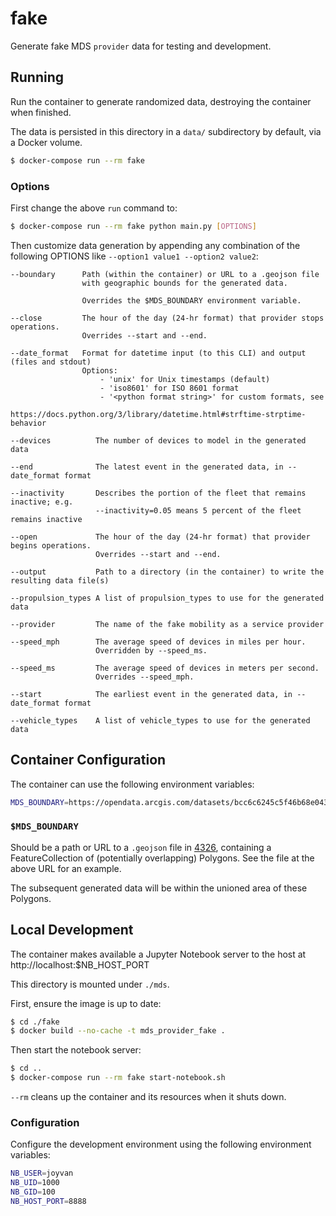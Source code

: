 # fake

Generate fake MDS `provider` data for testing and development.

## Running

Run the container to generate randomized data, destroying the container when finished.

The data is persisted in this directory in a `data/` subdirectory by default, via a Docker volume.

```bash
$ docker-compose run --rm fake
```

### Options

First change the above `run` command to:

```bash
$ docker-compose run --rm fake python main.py [OPTIONS]
```

Then customize data generation by appending any combination of the following OPTIONS
like `--option1 value1 --option2 value2`:

```
--boundary      Path (within the container) or URL to a .geojson file
                with geographic bounds for the generated data.

                Overrides the $MDS_BOUNDARY environment variable.

--close         The hour of the day (24-hr format) that provider stops operations.
                Overrides --start and --end.

--date_format   Format for datetime input (to this CLI) and output (files and stdout)
                Options:
                    - 'unix' for Unix timestamps (default)
                    - 'iso8601' for ISO 8601 format
                    - '<python format string>' for custom formats, see
                       https://docs.python.org/3/library/datetime.html#strftime-strptime-behavior

--devices          The number of devices to model in the generated data

--end              The latest event in the generated data, in --date_format format

--inactivity       Describes the portion of the fleet that remains inactive; e.g.
                   --inactivity=0.05 means 5 percent of the fleet remains inactive

--open             The hour of the day (24-hr format) that provider begins operations.
                   Overrides --start and --end.

--output           Path to a directory (in the container) to write the resulting data file(s)

--propulsion_types A list of propulsion_types to use for the generated data

--provider         The name of the fake mobility as a service provider

--speed_mph        The average speed of devices in miles per hour.
                   Overridden by --speed_ms.

--speed_ms         The average speed of devices in meters per second.
                   Overrides --speed_mph.

--start            The earliest event in the generated data, in --date_format format

--vehicle_types    A list of vehicle_types to use for the generated data
```

## Container Configuration

The container can use the following environment variables:

```bash
MDS_BOUNDARY=https://opendata.arcgis.com/datasets/bcc6c6245c5f46b68e043f6179bab153_3.geojson
```

### `$MDS_BOUNDARY`

Should be a path or URL to a `.geojson` file in [4326](http://epsg.io/4326), 
containing a FeatureCollection of (potentially overlapping) Polygons. See the file at the above URL for an example.

The subsequent generated data will be within the unioned area of these Polygons.

## Local Development

The container makes available a Jupyter Notebook server to the host at http://localhost:$NB_HOST_PORT

This directory is mounted under `./mds`.

First, ensure the image is up to date:

```bash
$ cd ./fake
$ docker build --no-cache -t mds_provider_fake .
```

Then start the notebook server:

```bash
$ cd ..
$ docker-compose run --rm fake start-notebook.sh
```

`--rm` cleans up the container and its resources when it shuts down.

### Configuration

Configure the development environment using the following environment variables:

```bash
NB_USER=joyvan
NB_UID=1000
NB_GID=100
NB_HOST_PORT=8888
```
